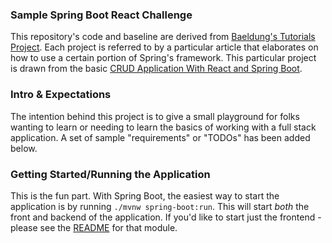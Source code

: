 ### Sample Spring Boot React Challenge
This repository's code and baseline are derived from [Baeldung's Tutorials Project](https://github.com/eugenp/tutorials). Each project is referred to by a particular article that elaborates on how to use a certain portion of Spring's framework. This particular project is drawn from the basic [CRUD Application With React and Spring Boot](https://www.baeldung.com/spring-boot-react-crud).


### Intro & Expectations
The intention behind this project is to give a small playground for folks wanting to learn or needing to learn the basics of working with a full stack application. A set of sample "requirements" or "TODOs" has been added below. 


### Getting Started/Running the Application
This is the fun part. With Spring Boot, the easiest way to start the application is by running `./mvnw spring-boot:run`. This will start _both_ the front and backend of the application. If you'd like to start just the frontend - please see the [README](./frontend/README.md) for that module. 

###

